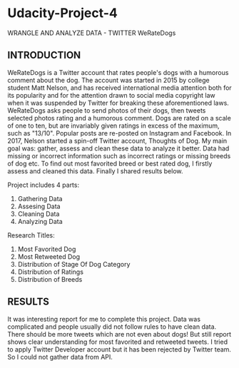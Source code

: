 # Udacity-Project-4
WRANGLE AND ANALYZE DATA - TWITTER WeRateDogs


## INTRODUCTION

WeRateDogs is a Twitter account that rates people's dogs with a humorous comment about the dog. The account was started in 2015 by college student Matt Nelson, and has received international media attention both for its popularity and for the attention drawn to social media copyright law when it was suspended by Twitter for breaking these aforementioned laws.
WeRateDogs asks people to send photos of their dogs, then tweets selected photos rating and a humorous comment. Dogs are rated on a scale of one to ten, but are invariably given ratings in excess of the maximum, such as "13/10". Popular posts are re-posted on Instagram and Facebook. In 2017, Nelson started a spin-off Twitter account, Thoughts of Dog.
My main goal was: gather, assess and clean these data to analyze it better. Data had missing or incorrect information such as incorrect ratings or missing breeds of dog etc. To find out most favorited breed or best rated dog, I firstly assess and cleaned this data. Finally I shared results below.

Project includes 4 parts:
1. Gathering Data
2. Assesing Data
3. Cleaning Data
4. Analyzing Data

Research Titles:

1. Most Favorited Dog
2. Most Retweeted Dog
3. Distribution of Stage Of Dog Category
4. Distribution of Ratings
5. Distribution of Breeds


## RESULTS

It was interesting report for me to complete this project. Data was complicated and people usually did not follow rules to have clean data. There should be more tweets which are not even about dogs! But still report shows clear understanding for most favorited and retweeted tweets.
I tried to apply Twitter Developer account but it has been rejected by Twitter team. So I could not gather data from API.
